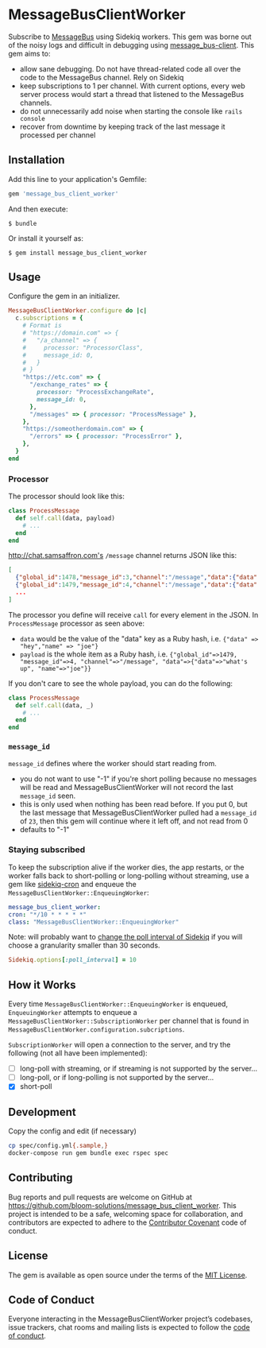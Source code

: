 # MessageBusClientWorker

Subscribe to [MessageBus](https://github.com/SamSaffron/message_bus) using Sidekiq workers. This gem was borne out of the noisy logs and difficult in debugging using [message_bus-client](https://github.com/lowjoel/message_bus-client). This gem aims to:

- allow sane debugging. Do not have thread-related code all over the code to the MessageBus channel. Rely on Sidekiq
- keep subscriptions to 1 per channel. With current options, every web server process would start a thread that listened to the MessageBus channels.
- do not unnecessarily add noise when starting the console like `rails console`
- recover from downtime by keeping track of the last message it processed per channel

## Installation

Add this line to your application's Gemfile:

```ruby
gem 'message_bus_client_worker'
```

And then execute:

    $ bundle

Or install it yourself as:

    $ gem install message_bus_client_worker

## Usage

Configure the gem in an initializer.

```ruby
MessageBusClientWorker.configure do |c|
  c.subscriptions = {
    # Format is
    # "https://domain.com" => {
    #   "/a_channel" => {
    #     processor: "ProcessorClass",
    #     message_id: 0,
    #   }
    # }
    "https://etc.com" => {
      "/exchange_rates" => {
        processor: "ProcessExchangeRate",
        message_id: 0,
      },
      "/messages" => { processor: "ProcessMessage" },
    },
    "https://someotherdomain.com" => {
      "/errors" => { processor: "ProcessError" },
    },
  }
end
```

### Processor

The processor should look like this:

```ruby
class ProcessMessage
  def self.call(data, payload)
    # ...
  end
end
```

http://chat.samsaffron.com's `/message` channel returns JSON like this:

```json
[
  {"global_id":1478,"message_id":3,"channel":"/message","data":{"data":"hey","name":"joe"}},
  {"global_id":1479,"message_id":4,"channel":"/message","data":{"data":"what's up","name":"joe"}},
  ...
]
```

The processor you define will receive `call` for every element in the JSON. In `ProcessMessage` processor as seen above:

- `data` would be the value of the "data" key as a Ruby hash, i.e. `{"data" => "hey","name" => "joe"}`
- `payload` is the whole item as a Ruby hash, i.e. `{"global_id"=>1479, "message_id"=>4, "channel"=>"/message", "data"=>{"data"=>"what's up", "name"=>"joe"}}`

If you don't care to see the whole payload, you can do the following:

```ruby
class ProcessMessage
  def self.call(data, _)
    # ...
  end
end
```

### `message_id`

`message_id` defines where the worker should start reading from.

- you do not want to use "-1" if you're short polling because no messages will be read and MessageBusClientWorker will not record the last `message_id` seen.
- this is only used when nothing has been read before. If you put 0, but the last message that MessageBusClientWorker pulled had a `message_id` of `23`, then this gem will continue where it left off, and not read from 0
- defaults to "-1"

### Staying subscribed

To keep the subscription alive if the worker dies, the app restarts, or the worker falls back to short-polling or long-polling without streaming, use a gem like [sidekiq-cron](https://github.com/ondrejbartas/sidekiq-cron) and enqueue the `MessageBusClientWorker::EnqueuingWorker`:

```yml
message_bus_client_worker:
cron: "*/10 * * * * *"
class: "MessageBusClientWorker::EnqueuingWorker"
```

Note: will probably want to [change the poll interval of Sidekiq](https://github.com/ondrejbartas/sidekiq-cron#under-the-hood) if you will choose a granularity smaller than 30 seconds.

```ruby
Sidekiq.options[:poll_interval] = 10
```

## How it Works

Every time `MessageBusClientWorker::EnqueuingWorker` is enqueued, `EnqueuingWorker` attempts to enqueue a `MessageBusClientWorker::SubscriptionWorker` per channel that is found in `MessageBusClientWorker.configuration.subcriptions`.

`SubscriptionWorker` will open a connection to the server, and try the following (not all have been implemented):

- [ ] long-poll with streaming, or if streaming is not supported by the server...
- [ ] long-poll, or if long-polling is not supported by the server...
- [x] short-poll

## Development

Copy the config and edit (if necessary)

```sh
cp spec/config.yml{.sample,}
docker-compose run gem bundle exec rspec spec
```

## Contributing

Bug reports and pull requests are welcome on GitHub at https://github.com/bloom-solutions/message_bus_client_worker. This project is intended to be a safe, welcoming space for collaboration, and contributors are expected to adhere to the [Contributor Covenant](http://contributor-covenant.org) code of conduct.

## License

The gem is available as open source under the terms of the [MIT License](https://opensource.org/licenses/MIT).

## Code of Conduct

Everyone interacting in the MessageBusClientWorker project’s codebases, issue trackers, chat rooms and mailing lists is expected to follow the [code of conduct](https://github.com/bloom-solutions/message_bus_client_worker/blob/master/CODE_OF_CONDUCT.md).
